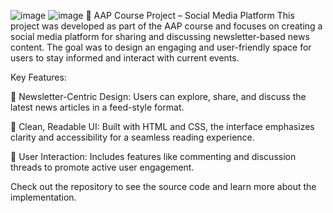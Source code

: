![image](https://github.com/user-attachments/assets/5c4f69cc-5e6e-4754-b95d-3c48bb43109e)
![image](https://github.com/user-attachments/assets/3591b134-892c-4611-b2e4-767ce21bdcce)
📘 AAP Course Project – Social Media Platform
This project was developed as part of the AAP course and focuses on creating a social media platform for sharing and discussing newsletter-based news content. The goal was to design an engaging and user-friendly space for users to stay informed and interact with current events.

Key Features:

📰 Newsletter-Centric Design: Users can explore, share, and discuss the latest news articles in a feed-style format.

🎨 Clean, Readable UI: Built with HTML and CSS, the interface emphasizes clarity and accessibility for a seamless reading experience.

💬 User Interaction: Includes features like commenting and discussion threads to promote active user engagement.

Check out the repository to see the source code and learn more about the implementation.
